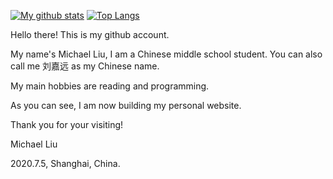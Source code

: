 [![My github stats](https://github-readme-stats.vercel.app/api?username=walkerljy&show_icons=true)](https://github.com/anuraghazra/github-readme-stats) [![Top Langs](https://github-readme-stats.vercel.app/api/top-langs/?username=walkerljy)](https://github.com/anuraghazra/github-readme-stats)


Hello there! This is my github account.

My name's Michael Liu, I am a Chinese middle school student. You can also call me 刘嘉远 as my Chinese name.

My main hobbies are reading and programming.

As you can see, I am now building my personal website.

Thank you for your visiting!

Michael Liu

2020.7.5, Shanghai, China.
